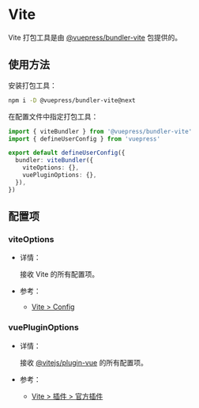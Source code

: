 # Vite

<NpmBadge package="@vuepress/bundler-vite" />

Vite 打包工具是由 [@vuepress/bundler-vite](https://www.npmjs.com/package/@vuepress/bundler-vite) 包提供的。

## 使用方法

安装打包工具：

```bash
npm i -D @vuepress/bundler-vite@next
```

在配置文件中指定打包工具：

```ts title=".vuepress/config.ts"
import { viteBundler } from '@vuepress/bundler-vite'
import { defineUserConfig } from 'vuepress'

export default defineUserConfig({
  bundler: viteBundler({
    viteOptions: {},
    vuePluginOptions: {},
  }),
})
```

## 配置项

### viteOptions

- 详情：

  接收 Vite 的所有配置项。

- 参考：
  - [Vite > Config](https://cn.vite.dev/config/)

### vuePluginOptions

- 详情：

  接收 [@vitejs/plugin-vue](https://www.npmjs.com/package/@vitejs/plugin-vue) 的所有配置项。

- 参考：
  - [Vite > 插件 > 官方插件](https://cn.vite.dev/plugins/#vitejsplugin-vue)
